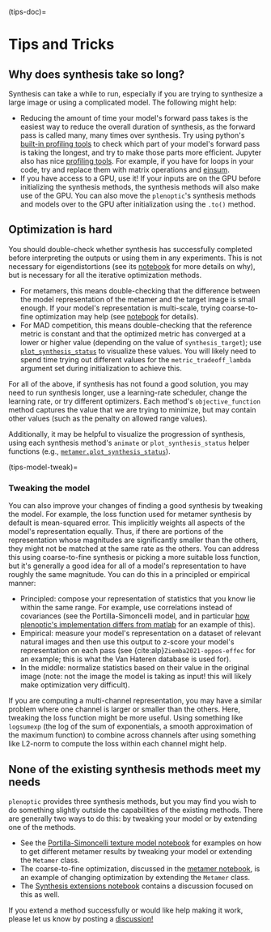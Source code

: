 (tips-doc)=

# Tips and Tricks

## Why does synthesis take so long?

Synthesis can take a while to run, especially if you are trying to synthesize a large image or using a complicated model. The following might help:

- Reducing the amount of time your model's forward pass takes is the easiest way to reduce the overall duration of synthesis, as the forward pass is called many, many times over synthesis. Try using python's [built-in profiling tools](https://docs.python.org/3/library/profile.html) to check which part of your model's forward pass is taking the longest, and try to make those parts more efficient. Jupyter also has nice [profiling tools](https://jakevdp.github.io/PythonDataScienceHandbook/01.07-timing-and-profiling.html). For example, if you have for loops in your code, try and replace them with matrix operations and [einsum](https://pytorch.org/docs/stable/generated/torch.einsum.html).
- If you have access to a GPU, use it! If your inputs are on the GPU before initializing the synthesis methods, the synthesis methods will also make use of the GPU. You can also move the `plenoptic`'s synthesis methods and models over to the GPU after initialization using the `.to()` method.

## Optimization is hard

You should double-check whether synthesis has successfully completed before interpreting the outputs or using them in any experiments. This is not necessary for eigendistortions (see its [notebook](eigendistortion-nb) for more details on why), but is necessary for all the iterative optimization methods.

- For metamers, this means double-checking that the difference between the model representation of the metamer and the target image is small enough. If your model's representation is multi-scale, trying coarse-to-fine optimization may help (see [notebook](metamer-coarse-to-fine) for details).
- For MAD competition, this means double-checking that the reference metric is constant and that the optimized metric has converged at a lower or higher value (depending on the value of `synthesis_target`); use [`plot_synthesis_status`](plenoptic.synthesize.mad_competition.plot_synthesis_status) to visualize these values. You will likely need to spend time trying out different values for the `metric_tradeoff_lambda` argument set during initialization to achieve this.

For all of the above, if synthesis has not found a good solution, you may need to run synthesis longer, use a learning-rate scheduler, change the learning rate, or try different optimizers. Each method's `objective_function` method captures the value that we are trying to minimize, but may contain other values (such as the penalty on allowed range values).

Additionally, it may be helpful to visualize the progression of synthesis, using each synthesis method's `animate` or `plot_synthesis_status` helper functions (e.g., [`metamer.plot_synthesis_status`](plenoptic.synthesize.metamer.plot_synthesis_status)).

(tips-model-tweak)=
### Tweaking the model

You can also improve your changes of finding a good synthesis by tweaking the model. For example, the loss function used for metamer synthesis by default is mean-squared error. This implicitly weights all aspects of the model's representation equally. Thus, if there are portions of the representation whose magnitudes are significantly smaller than the others, they might not be matched at the same rate as the others. You can address this using coarse-to-fine synthesis or picking a more suitable loss function, but it's generally a good idea for all of a model's representation to have roughly the same magnitude. You can do this in a principled or empirical manner:

- Principled: compose your representation of statistics that you know lie within the same range. For example, use correlations instead of covariances (see the Portilla-Simoncelli model, and in particular [how plenoptic's implementation differs from matlab](ps-mat-diffs) for an example of this).
- Empirical: measure your model's representation on a dataset of relevant natural images and then use this output to z-score your model's representation on each pass (see {cite:alp}`Ziemba2021-oppos-effec` for an example; this is what the Van Hateren database is used for).
- In the middle: normalize statistics based on their value in the original image (note: not the image the model is taking as input! this will likely make optimization very difficult).

If you are computing a multi-channel representation, you may have a similar problem where one channel is larger or smaller than the others. Here, tweaking the loss function might be more useful. Using something like `logsumexp` (the log of the sum of exponentials, a smooth approximation of the maximum function) to combine across channels after using something like L2-norm to compute the loss within each channel might help.

## None of the existing synthesis methods meet my needs

`plenoptic` provides three synthesis methods, but you may find you wish to do something slightly outside the capabilities of the existing methods. There are generally two ways to do this: by tweaking your model or by extending one of the methods.

- See the [Portilla-Simoncelli texture model notebook](ps-nb) for examples on how to get different metamer results by tweaking your model or extending the `Metamer` class.
- The coarse-to-fine optimization, discussed in the [metamer notebook](metamer-coarse-to-fine), is an example of changing optimization by extending the `Metamer` class.
- The [Synthesis extensions notebook](synthesis-extensions) contains a discussion focused on this as well.

If you extend a method successfully or would like help making it work, please let us know by posting a [discussion!](https://github.com/plenoptic-org/plenoptic/discussions)
